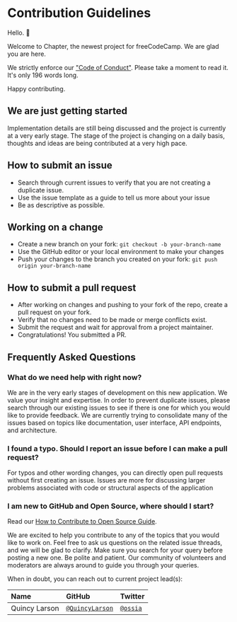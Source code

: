 # Contribution Guidelines

Hello. 👋

Welcome to Chapter, the newest project for freeCodeCamp. We are glad you are here.

We strictly enforce our ["Code of Conduct"](https://www.freecodecamp.org/code-of-conduct). Please take a moment to read it. It's only 196 words long.

Happy contributing.

## We are just getting started

Implementation details are still being discussed and the project is currently at a very early stage.  The stage of the project is changing on a daily basis, thoughts and ideas are being contributed at a very high pace.

## How to submit an issue

- Search through current issues to verify that you are not creating a duplicate issue.
- Use the issue template as a guide to tell us more about your issue
- Be as descriptive as possible.

## Working on a change

- Create a new branch on your fork: `git checkout -b your-branch-name`
- Use the GitHub editor or your local environment to make your changes
- Push your changes to the branch you created on your fork: `git push origin your-branch-name`

## How to submit a pull request

- After working on changes and pushing to your fork of the repo, create a pull request on your fork.
- Verify that no changes need to be made or merge conflicts exist.
- Submit the request and wait for approval from a project maintainer.
- Congratulations!  You submitted a PR.

## Frequently Asked Questions

### What do we need help with right now?

We are in the very early stages of development on this new application. We value your insight and expertise.  In order to prevent duplicate issues, please search through our existing issues to see if there is one for which you would like to provide feedback. We are currently trying to consolidate many of the issues based on topics like documentation, user interface, API endpoints, and architecture.

### I found a typo. Should I report an issue before I can make a pull request?

For typos and other wording changes, you can directly open pull requests without first creating an issue. Issues are more for discussing larger problems associated with code or structural aspects of the application

### I am new to GitHub and Open Source, where should I start?

Read our [How to Contribute to Open Source Guide](https://github.com/freeCodeCamp/how-to-contribute-to-open-source).

We are excited to help you contribute to any of the topics that you would like to work on. Feel free to ask us questions on the related issue threads, and we will be glad to clarify. Make sure you search for your query before posting a new one. Be polite and patient. Our community of volunteers and moderators are always around to guide you through your queries.

When in doubt, you can reach out to current project lead(s):

| Name            | GitHub | Twitter |
|:----------------|:-------|:--------|
| Quincy Larson | [`@QuincyLarson`](https://github.com/QuincyLarson) | [`@ossia`](https://twitter.com/ossia)|
